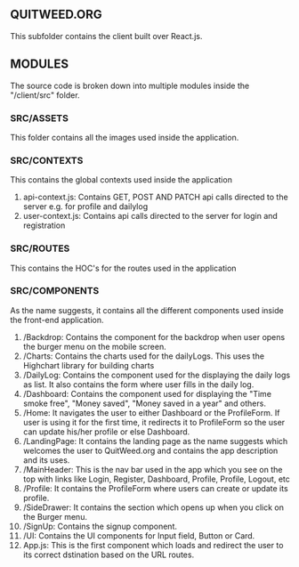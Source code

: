 ## QUITWEED.ORG

This subfolder contains the client built over React.js. 

## MODULES

The source code is broken down into multiple modules inside the "/client/src" folder.

### SRC/ASSETS
This folder contains all the images used inside the application. 

### SRC/CONTEXTS
This contains the global contexts used inside the application
1. api-context.js: Contains GET, POST AND PATCH api calls directed to the server e.g. for profile and dailylog
2. user-context.js: Contains api calls directed to the server for login and registration

### SRC/ROUTES
This contains the HOC's for the routes used in the application

### SRC/COMPONENTS
As the name suggests, it contains all the different components used inside the front-end application. 

1. /Backdrop: Contains the component for the backdrop when user opens the burger menu on the mobile screen.
2. /Charts: Contains the charts used for the dailyLogs. This uses the Highchart library for building charts
3. /DailyLog: Contains the component used for the displaying the daily logs as list. It also contains the form where user fills in the daily log. 
4. /Dashboard: Contains the component used for displaying the "Time smoke free", "Money saved", "Money saved in a year" and others.
5. /Home: It navigates the user to either Dashboard or the ProfileForm. If user is using it for the first time, it redirects it to ProfileForm so the user can update his/her profile or else Dashboard.
6. /LandingPage: It contains the landing page as the name suggests which welcomes the user to QuitWeed.org and contains the app description and its uses.
7. /MainHeader: This is the nav bar used in the app which you see on the top with links like Login, Register, Dashboard, Profile, Profile, Logout, etc
8. /Profile: It contains the ProfileForm where users can create or update its profile.
9. /SideDrawer: It contains the section which opens up when you click on the Burger menu.
10. /SignUp: Contains the signup component.
11. /UI: Contains the UI components for Input field, Button or Card.
12. App.js: This is the first component which loads and redirect the user to its correct dstination based on the URL routes. 

